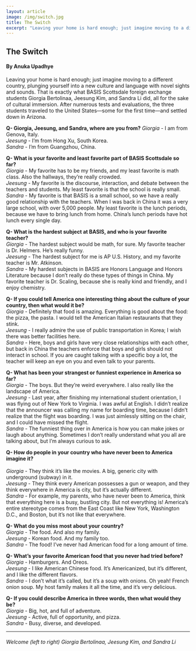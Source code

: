 ```yaml
---
layout: article
image: /img/switch.jpg
title: The Switch
excerpt: "Leaving your home is hard enough; just imagine moving to a different country, plunging yourself into a new culture and language with novel sights and sounds. That is exactly what BASIS Scottsdale foreign exchange students Giorgia Bertolinaa, Jeesung Kim, and Sandra Li did, all for the sake of cultural immersion."
---
```


<h2>The Switch</h2>
<h4>By Anuka Upadhye</h4>

Leaving your home is hard enough; just imagine moving to a different country, plunging yourself into a new culture and language with novel sights and sounds. That is exactly what BASIS Scottsdale foreign exchange students Giorgia Bertolinaa, Jeesung Kim, and Sandra Li did, all for the sake of cultural immersion. After numerous tests and evaluations, the three students traveled to the United States—some for the first time—and settled down in Arizona. 

<b>Q- Giorgia, Jeesung, and Sandra, where are you from?</b> 
<i>Giorgia </i>- I am from Genova, Italy. <br>
<i>Jeesung </i>- I’m from Hong Xu, South Korea. <br>
<i>Sandra </i>- I’m from Guangzhou, China. 

<b>Q- What is your favorite and least favorite part of BASIS Scottsdale so far? </b> <br>
<i>Giorgia </i>- My favorite has to be my friends, and my least favorite is math class. Also the hallways, they’re really crowded. <br>
<i>Jeesung </i>- My favorite is the discourse, interaction, and debate between the teachers and students. My least favorite is that the school is really small. <br>
<i>Sandra </i>- My favorite is that BASIS is a small school, so we have a really good relationship with the teachers. When I was back in China it was a very large school, with over 5,000 people. My least favorite is the lunch periods, because we have to bring lunch from home. China’s lunch periods have hot lunch every single day. 

<b>Q- What is the hardest subject at BASIS, and who is your favorite teacher? </b> <br>
<i>Giorgia </i>- The hardest subject would be math, for sure. My favorite teacher is Dr. Helmers. He’s really funny. <br>
<i>Jeesung </i>- The hardest subject for me is AP U.S. History, and my favorite teacher is Mr. Atkinson.<br>
<i>Sandra </i>- My hardest subjects in BASIS are Honors Language and Honors Literature because I don’t really do these types of things in China. My favorite teacher is Dr. Scaling, because she is really kind and friendly, and I enjoy chemistry. 

<b>Q- If you could tell America one interesting thing about the culture of your country, then what would it be?</b><br> 
<i>Giorgia </i>- Definitely that food is amazing. Everything is good about the food: the pizza, the pasta. I would tell the American Italian restaurants that they stink. <br>
<i>Jeesung </i>- I really admire the use of public transportation in Korea; I wish there was better facilities here. <br>
<i>Sandra </i>- Here, boys and girls have very close relationships with each other, but back in China the teachers enforce that boys and girls should not interact in school. If you are caught talking with a specific boy a lot, the teacher will keep an eye on you and even talk to your parents. 

<b>Q- What has been your strangest or funniest experience in America so far? </b><br>
<i>Giorgia </i>- The boys. But they’re weird everywhere. I also really like the landscape of America.<br>
<i>Jeesung </i>- Last year, after finishing my international student orientation, I was flying out of New York to Virginia. I was awful at English. I didn’t realize that the announcer was calling my name for boarding time, because I didn’t realize that the flight was boarding. I was just aimlessly sitting on the chair, and I could have missed the flight. <br>
<i>Sandra </i>- The funniest thing over in America is how you can make jokes or laugh about anything. Sometimes I don’t really understand what you all are talking about, but I’m always curious to ask. 

<b>Q- How do people in your country who have never been to America imagine it?</b><br>  
<i>Giorgia </i>- They think it’s like the movies. A big, generic city with underground (subway) in it. <br>
<i>Jeesung </i>- They think every American possesses a gun or weapon, and they think everywhere in America is city, but it’s actually different. <br>
<i>Sandra </i>- For example, my parents, who have never been to America, think that everything here is a busy, bustling city. But not everything is! America’s entire stereotype comes from the East Coast like New York, Washington D.C., and Boston, but it’s not like that everywhere. 

<b>Q- What do you miss most about your country? </b><br>
<i>Giorgia </i>- The food. And also my family. <br>
<i>Jeesung </i>- Korean food. And my family too. <br>
<i>Sandra </i>- The food! I’ve never had American food for a long amount of time. 

<b>Q- What’s your favorite American food that you never had tried before? </b><br>
<i>Giorgia </i>- Hamburgers. And Oreos. <br>
<i>Jeesung </i>- I like American Chinese food. It’s Americanized, but it’s different, and I like the different flavors. <br>
<i>Sandra </i>- I don’t what it’s called, but it’s a soup with onions. Oh yeah! French onion soup. My host family makes it all the time, and it’s very delicious.

<b>Q- If you could describe America in three words, then what would they be? </b><br>
<i>Giorgia </i>- Big, hot, and full of adventure. <br>
<i>Jeesung </i>- Active, full of opportunity, and pizza.<br>
<i>Sandra </i>- Busy, diverse, and developed. 

<hr style="border-color:#7D7D7D;height:0.5px;">

<h6>Welcome (left to right) Giorgia Bertolinaa, Jeesung Kim, and Sandra Li</h6>
